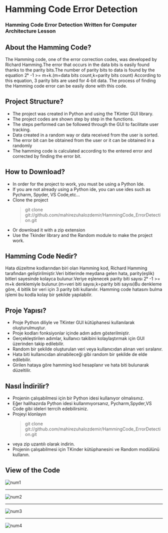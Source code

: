 # Hamming Code Error Detection
### Hamming Code Error Detection Written for Computer Architecture Lesson

 ## About the Hamming Code?
 The Hamming code, one of the error correction codes, was developed by Richard Hamming.The error that occurs in the data bits is easily found thanks to the parity bits.The number of parity bits to data is found by the equation 2ᵏ -1 >= m+k.(m=data bits count,k=parity bits count) According to this equation, 3 parity bits are used for 4-bit data. The process of finding the Hamming code error can be easily done with this code.
 
 ## Project Structure?
+ The project was created in Python and using the TKinter GUI library.
+ The project codes are shown step by step in the functions.
+ The steps performed can be followed through the GUI to facilitate user tracking.
+ Data created in a random way or data received from the user is sorted.
+ The error bit can be obtained from the user or it can be obtained in a randomly
+ The hamming code is calculated according to the entered error and corrected by finding the error bit.
 
## How to Download?
+ In order for the project to work, you must be using a Python Ide.
 + If you are not already using a Python ide, you can use ides such as Pycharm, Spyder, VS Code,etc... 
+ Clone the project
  > git clone git://github.com/mahirezuhalozdemir/HammingCode_ErrorDetection.git
+ Or download it with a zip extension
+ Use the Tkinder library and the Random module to make the project work.




## Hamming Code Nedir?
Hata düzeltme kodlarından biri olan Hamming kod, Richard Hamming tarafından geliştirilmiştir.Veri bitlerinde meydana gelen hata, parity(eşlik) bitleri sayesinde kolayca bulunur.Veriye eşlenecek parity biti sayısı 2ᵏ -1 >= m+k denklemiyle bulunur.(m=veri biti sayısı,k=parity biti sayısı)Bu denkleme göre, 4 bitlik bir veri için 3 parity biti kullanılır. Hamming code hatasını bulma işlemi bu kodla kolay bir şekilde yapılabilir.  

## Proje Yapısı?
+ Proje Python diliyle ve TKinter GUI kütüphanesi kullanılarak oluşturulmuştur.
+ Proje kodları fonksiyonlar içinde adım adım gösterilmiştir.
+ Gerçekleştirilen adımlar, kullanıcı takibini kolaylaştırmak için GUI üzerinden takip edilebilir.
+ Random bir şekilde oluşturulan veri veya kullanıcıdan alınan veri sıralanır. 
+ Hata biti kullanıcıdan alınabileceği gibi random bir şekilde de elde edilebilir.
+ Girilen hataya göre hamming kod hesaplanır ve hata biti bulunarak düzeltilir.
 
## Nasıl İndirilir?
+ Projenin çalışabilmesi için bir Python idesi kullanıyor olmalısınız.
 + Eğer halihazırda Python idesi kullanmıyorsanız, Pycharm,Spyder,VS Code gibi ideleri terrcih edebilirsiniz. 
+ Projeyi klonlayın
  > git clone git://github.com/mahirezuhalozdemir/HammingCode_ErrorDetection.git
+ veya zip uzantılı olarak indirin.
+ Projenin çalışabilmesi için TKinder kütüphanesini ve Random modülünü kullanın.
 

 ## View of the Code


![num1](https://user-images.githubusercontent.com/73248614/172059099-adc3b897-a529-4588-89f5-77dcc29e2344.jpg)
___
![num2](https://user-images.githubusercontent.com/73248614/172059162-b1a6ba21-78cc-4a49-b0ab-10231abab2e1.jpg)
___
![num3](https://user-images.githubusercontent.com/73248614/172059171-fa6efcd3-6216-4506-b0ed-8b31d6ddbbb1.jpg)
___
![num4](https://user-images.githubusercontent.com/73248614/172059173-2a03d9d2-a19f-4f96-8269-92f02a309bec.jpg)


